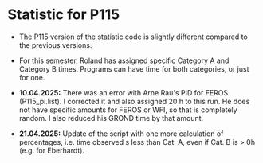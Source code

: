 # Statistic for P115
+ The P115 version of the statistic code is slightly different compared to the previous versions.

+ For this semester, Roland has assigned specific Category A and Category B times. Programs can have time for both categories, or just for one.

+ **10.04.2025:** There was an error with Arne Rau's PID for FEROS (P115_pi.list). I corrected it and also assigned 20 h to  this run. He does not have specific amounts for FEROS or WFI, so that is completely random. I also reduced his GROND time by that amount.
+ **21.04.2025:** Update of the script with one more calculation of percentages, i.e. time observed s less than Cat. A, even if Cat. B is > 0h (e.g. for Eberhardt).
